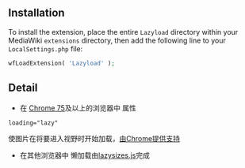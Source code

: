 ## Installation

To install the extension, place the entire `Lazyload` directory within your
MediaWiki `extensions` directory, then add the following line to your
`LocalSettings.php` file:

```php
wfLoadExtension( 'Lazyload' );
```

## Detail

* 在 [Chrome 75](https://chromestatus.com/feature/5645767347798016)及以上的浏览器中 属性
```html 
loading="lazy"
```
使图片在将要进入视野时开始加载，[由Chrome提供支持](https://addyosmani.com/blog/lazy-loading/)

* 在其他浏览器中 懒加载由[lazysizes.js](https://github.com/aFarkas/lazysizes)完成

